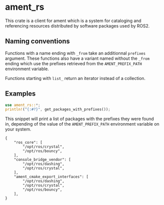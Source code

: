 # ament_rs

This crate is a client for ament which is a system for cataloging and referencing resources distributed by software packages used by ROS2.

## Naming conventions

Functions with a name ending with `_from` take an additionnal `prefixes` argument.
These functions also have a variant named without the `_from` ending which use the prefixes retrieved from the `AMENT_PREFIX_PATH` environment variable.

Functions starting with `list_` return an iterator instead of a collection.

## Examples

```rust
use ament_rs::*;
println!("{:#?}", get_packages_with_prefixes());
```

This snippet will print a list of packages with the prefixes they were found in, depending of the value of the `AMENT_PREFIX_PATH` environment variable on your system.

```none
{
    "ros_core": [
        "/opt/ros/crystal",
        "/opt/ros/bouncy",
    ],
    "console_bridge_vendor": [
        "/opt/ros/dashing",
        "/opt/ros/crystal",
    ],
    "ament_cmake_export_interfaces": [
        "/opt/ros/dashing",
        "/opt/ros/crystal",
        "/opt/ros/bouncy",
    ],
}
```